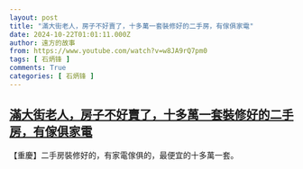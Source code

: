 ```yaml
---
layout: post
title: "滿大街老人，房子不好賣了，十多萬一套裝修好的二手房，有傢俱家電"
date: 2024-10-22T01:01:11.000Z
author: 遠方的故事
from: https://www.youtube.com/watch?v=w8JA9rQ7pm0
tags: [ 石炳锋 ]
comments: True
categories: [ 石炳锋 ]
---
```

<!--1729558871000-->
[滿大街老人，房子不好賣了，十多萬一套裝修好的二手房，有傢俱家電](https://www.youtube.com/watch?v=w8JA9rQ7pm0)
------

<div>
【重慶】二手房裝修好的，有家電傢俱的，最便宜的十多萬一套。
</div>
